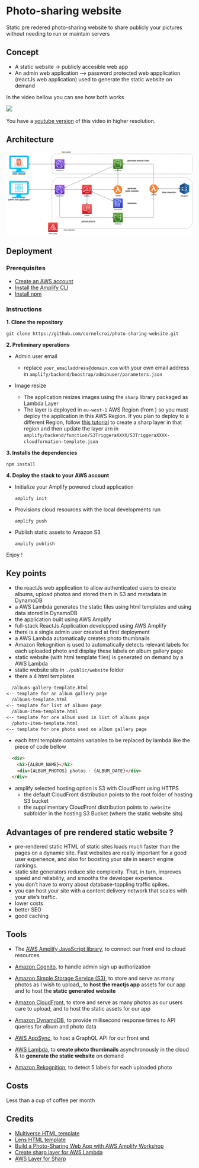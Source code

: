 # Photo-sharing website

Static pre redered photo-sharing website to share publicly your pictures without needing to run or maintain servers

## Concept

- A static website  -> publicly accesible web app
- An admin web application  --> password protected web appplication (reactJs web application) used to generate the static website on demand

In the video bellow you can see how both works

![](assets/photo_sharing_demo.gif)

You have a [youtube version](https://www.youtube.com/watch?v=nm4GbKUhm9U&ab_channel=ManBehindLens) of this video in higher resolution.


## Architecture

![](assets/photo_sharing_architecture.png)



## Deployment

### Prerequisites
- [Create an AWS account](https://aws.amazon.com/fr/premiumsupport/knowledge-center/create-and-activate-aws-account/)
- [Install the Amplify CLI](https://docs.amplify.aws/cli/start/install#install-the-amplify-cli)
- [Install npm](https://www.npmjs.com/get-npm)

### Instructions

**1. Clone the repository**
  ```
  git clone https://github.com/cornelcroi/photo-sharing-website.git
  ```
**2. Preliminary operations**

- Admin user email
  - replace `your_emailaddress@domain.com` with your own email address in `amplify/backend/boostrap/adminuser/parameters.json`

- Image resize
  - The application resizes images using the `sharp` library packaged as Lambda Layer
  - The layer is deployed in `eu-west-1` AWS Region (from ) so you must deploy the application in this AWS Region. If you plan to deploy to a different Region, follow [this tutorial](https://aws.amazon.com/blogs/compute/using-lambda-layers-to-simplify-your-development-process) to create a sharp layer in that region and then update the layer arn in  `amplify/backend/function/S3TriggeraXXXX/S3TriggeraXXXX-cloudformation-template.json`

**3. Installs the dependencies**
  ```
  npm install
  ```


**4. Deploy the stack to your AWS account**
  - Initialize your Amplify powered cloud application
    ```
    amplify init
    ```
  - Provisions cloud resources with the local developments run
    ```
    amplify push
    ```
  - Publish static assets to Amazon S3
    ```
    amplify publish
    ```
Enjoy !



## Key points

  - the reactJs web application to allow authenticated users to create albums, upload photos and stored them in S3 and metadata in DynamoDB
  - a AWS Lambda generates the static files using html templates and using data stored in DynamoDB
  - the application built using AWS Amplify
  - full-stack ReactJs Application developped using AWS Amplify
  - there is a single admin user created at first deployment 
  - a AWS Lambda automatically creates photo thumbnails
  - Amazon Rekognition is used to automatically detects relevant labels for each uploaded photo and display these labels on album gallery page
  - static website (with html template files) is generated on demand by a AWS Lambda
  - static website sits in `./public/website` folder
  - there a 4 html templates
  ```
    /albums-gallery-template.html                                       <-- template for an album gallery page
    /albums-template.html                                               <-- template for list of albums page
    /album-item-template.html                                           <-- template for one album used in list of albums page
    /photo-item-template.html                                           <-- template for one photo used on album gallery page
  ```
  - each html template contains variables to be replaced by lambda like the piece of code bellow
  ```html
    <div>
      <h2>{ALBUM_NAME}</h2>
      <div>{ALBUM_PHOTOS} photos · {ALBUM_DATE}</div>
    </div>
  ```
  - amplify selected hosting option is S3 with CloudFront using HTTPS
    - the default  CloudFront distribution points to the root folder of hosting S3 bucket
    - the supplimentary CloudFront distribution points to `/website` subfolder in the hosting S3 Bucket (where the static website sits)



## Advantages of pre rendered static website ?

- pre-rendered static HTML of static sites loads much faster than the pages on a dynamic site. Fast websites are really important for a good user experience, and also for boosting your site in search engine rankings.
- static site generators reduce site complexity. That, in turn, improves speed and reliability, and smooths the developer experience.
- you don’t have to worry about database-toppling traffic spikes.
- you can host your site with a content delivery network that scales with your site’s traffic.
- lower costs
- better SEO
- good caching


 ## Tools

- The  [AWS Amplify JavaScript library](https://docs.amplify.aws/), to connect our front end to cloud resources
- [Amazon Cognito](https://aws.amazon.com/cognito/), to handle admin sign up authorization
- [Amazon Simple Storage Service (S3)](https://aws.amazon.com/s3/), to store and serve as many photos as I wish to upload,, to **host the reactjs app** assets for our app and to host the **static generated website**
- [Amazon CloudFront](https://aws.amazon.com/fr/cloudfront/), to store and serve as many photos as our users care to upload, and to host the static assets for our app

- [Amazon DynamoDB](https://aws.amazon.com/dynamodb/), to provide millisecond response times to API queries for album and photo data
- [AWS AppSync](https://aws.amazon.com/appsync/), to host a GraphQL API for our front end
- [AWS Lambda](https://aws.amazon.com/lambda/), to **create photo thumbnails** asynchronously in the cloud & to **generate the static website** on demand
- [Amazon Rekognition](https://aws.amazon.com/rekognition/), to detect 5 labels for each uploaded photo
   

## Costs
Less than a cup of coffee per month

## Credits

- [Multiverse HTML template](https://html5up.net/multiverse)
- [Lens HTML template](https://html5up.net/lens)
- [Build a Photo-Sharing Web App with AWS Amplify Workshop](https://amplify-workshop.go-aws.com/)
- [Create sharp layer for AWS Lambda](https://aws.amazon.com/blogs/compute/using-lambda-layers-to-simplify-your-development-process)
- [AWS Layer for Sharp ](https://github.com/woss/aws-lambda-layer-sharp)

